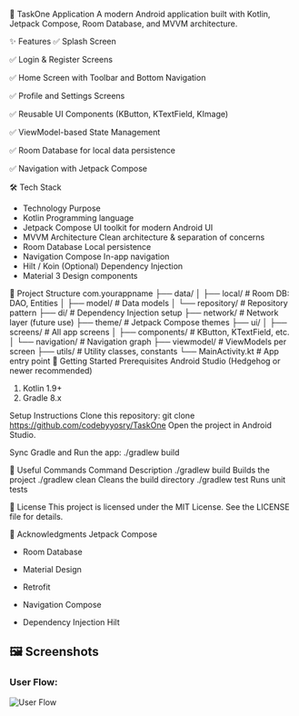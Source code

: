 📱 TaskOne Application
A modern Android application built with Kotlin, Jetpack Compose, Room Database, and MVVM architecture.

✨ Features
✅ Splash Screen

✅ Login & Register Screens

✅ Home Screen with Toolbar and Bottom Navigation

✅ Profile and Settings Screens

✅ Reusable UI Components (KButton, KTextField, KImage)

✅ ViewModel-based State Management

✅ Room Database for local data persistence

✅ Navigation with Jetpack Compose

🛠️ Tech Stack

* Technology Purpose
* Kotlin Programming language
* Jetpack Compose UI toolkit for modern Android UI
* MVVM Architecture Clean architecture & separation of concerns
* Room Database Local persistence
* Navigation Compose In-app navigation
* Hilt / Koin (Optional)    Dependency Injection
* Material 3 Design components

📂 Project Structure
com.yourappname
├── data/
│   ├── local/             # Room DB: DAO, Entities
│   ├── model/             # Data models
│   └── repository/        # Repository pattern
├── di/                    # Dependency Injection setup
├── network/               # Network layer (future use)
├── theme/                 # Jetpack Compose themes
├── ui/
│   ├── screens/           # All app screens
│   ├── components/        # KButton, KTextField, etc.
│   └── navigation/        # Navigation graph
├── viewmodel/             # ViewModels per screen
├── utils/                 # Utility classes, constants
└── MainActivity.kt        # App entry point
🚀 Getting Started
Prerequisites
Android Studio (Hedgehog or newer recommended)

1. Kotlin 1.9+
2. Gradle 8.x

Setup Instructions
Clone this repository:
git clone https://github.com/codebyyosry/TaskOne
Open the project in Android Studio.

Sync Gradle and Run the app:
./gradlew build

🧰 Useful Commands
Command	Description
./gradlew build	Builds the project
./gradlew clean	Cleans the build directory
./gradlew test	Runs unit tests

📝 License
This project is licensed under the MIT License. See the LICENSE file for details.

🙌 Acknowledgments
Jetpack Compose

* Room Database

* Material Design

* Retrofit

* Navigation Compose

* Dependency Injection Hilt


## 🖼️ Screenshots

### User Flow:
![User Flow](screenshots/home_screen.png)

